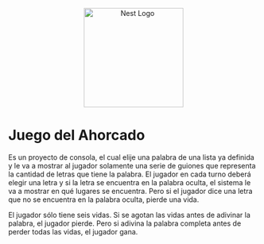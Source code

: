 <p align="center">
  <a href="https://www.python.org/" target="blank"><img src="https://www.pngmart.com/files/7/Python-PNG-Image.png" width="200" alt="Nest Logo" /></a>
</p>

# Juego del Ahorcado

Es un proyecto de consola, el cual elije una palabra de una lista ya definida y le va a mostrar al jugador solamente una serie de guiones que representa la cantidad de letras que tiene la palabra. El jugador en cada turno deberá elegir una letra y si la letra se encuentra en la palabra oculta, el sistema le va a mostrar en qué lugares se encuentra. Pero si el jugador dice una letra que no se encuentra en la palabra oculta, pierde una vida.

El jugador sólo tiene seis vidas. Si se agotan las vidas antes de adivinar la palabra, el jugador pierde. Pero si adivina la palabra completa antes de perder todas las vidas, el jugador gana.